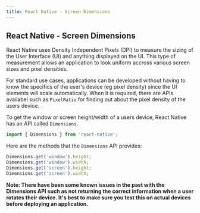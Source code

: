 ```yaml
---
title: React Native - Screen Dimensions
---
```

## React Native - Screen Dimensions

React Native uses Density Independent Pixels (DPI) to measure the sizing of the User Interface (UI) and anything displayed on the UI. This type of measurement allows an application to look uniform accross various screen sizes and pixel densities.

For standard use cases, applications can be developed without having to know the specifics of the user's device (eg pixel density) since the UI elements will scale automatically. When it is required, there are APIs availabel such as `PixelRatio` for finding out about the pixel density of the users device.

To get the window or screen height/width of a users device, React Native has an API called `Dimensions`.

```js
import { Dimensions } from 'react-native';
```

Here are the methods that the `Dimensions` API provides:
 
```js
Dimensions.get('window').height;
Dimensions.get('window').width;
Dimensions.get('screen').height;
Dimensions.get('screen').width;
```

**Note: There have been some known issues in the past with the Dimensions API such as not returning the correct information when a user rotates their device. It's best to make sure you test this on actual devices before deploying an application.**

